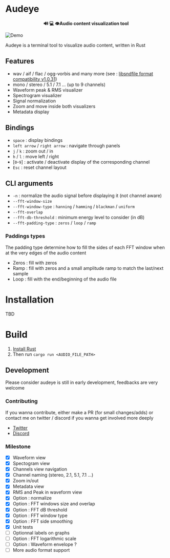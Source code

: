 # Audeye

<p align="center">
    <b> 🔊 💻 👁️Audio content visualization tool</b>
</p>

![Demo](.github/images/audeye_0_1_0.gif)

Audeye is a terminal tool to visualize audio content, written in Rust

## Features
 - wav / aif / flac / ogg-vorbis and many more (see : [libsndfile format compatibility v1.0.31](https://libsndfile.github.io/libsndfile/formats.html))
 - mono / stereo / 5.1 / 7.1 ... (up to 9 channels)
 - Waveform peak & RMS visualizer
 - Spectrogram visualizer
 - Signal normalization
 - Zoom and move inside both visualizers
 - Metadata display

## Bindings
 - `space` : display bindings
 - `left arrow` / `right arrow` : navigate through panels
 - `j` / `k` : zoom out / in
 - `h` / `l` : move left / right
 - [`0`-`9`] : activate / deactivate display of the corresponding channel
 - `Esc` : reset channel layout

## CLI arguments
 - `-n` : normalize the audio signal before displaying it (not channel aware)
 - `--fft-window-size`
 - `--fft-window-type` : `hanning` / `hamming` / `blackman` / `uniform`
 - `--fft-overlap`
 - `--fft-db-threshold` : minimum energy level to consider (in dB)
 - `--fft-padding-type` : `zeros` / `loop` / `ramp`

### Paddings types
The padding type determine how to fill the sides of each FFT window when at the 
very edges of the audio content
 - Zeros : fill with zeros
 - Ramp : fill with zeros and a small amplitude ramp to match the last/next sample
 - Loop : fill with the end/beginning of the audio file


# Installation
TBD

# Build
1. [Install Rust](https://www.rust-lang.org/tools/install)
2. Then run `cargo run <AUDIO_FILE_PATH>`

## Development
Please consider audeye is still in early development, feedbacks are very welcome

### Contributing
If you wanna contribute, either make a PR (for small changes/adds) or contact me
on twitter / discord if you wanna get involved more deeply
 - [Twitter](https://twitter.com/Groumpf_)
 - [Discord](https://discordapp.com/users/Groumpf#2353)

### Milestone
 - [x] Waveform view
 - [x] Spectogram view
 - [x] Channels view navigation
 - [x] Channel naming (stereo, 2.1, 5.1, 7.1 ...)
 - [x] Zoom in/out
 - [x] Metadata view
 - [x] RMS and Peak in waveform view
 - [x] Option : normalize
 - [x] Option : FFT windows size and overlap
 - [x] Option :  FFT dB threshold
 - [x] Option : FFT window type
 - [x] Option : FFT side smoothing
 - [x] Unit tests
 - [ ] Optionnal labels on graphs
 - [ ] Option : FFT logarithmic scale
 - [ ] Option : Waveform envelope ?
 - [ ] More audio format support
